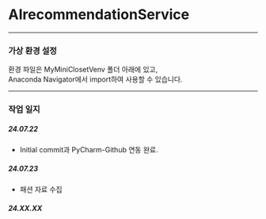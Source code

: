 # AIrecommendationService

***

### 가상 환경 설정
환경 파일은 MyMiniClosetVenv 폴더 아래에 있고,  
Anaconda Navigator에서 import하여 사용할 수 있습니다.

***

### 작업 일지
##### 24.07.22
* Initial commit과 PyCharm-Github 연동 완료.

##### 24.07.23
* 패션 자료 수집



##### 24.XX.XX